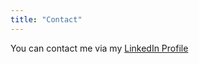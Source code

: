 ```yaml
---
title: "Contact"
---
```


You can contact me via my [LinkedIn Profile](https://www.linkedin.com/in/quoc-huy-phung-nguyen-251918a9/)
